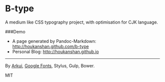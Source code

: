 B-type
======

A medium like CSS typography project, with optimisation for CJK language.

###Demo

- A page generated by Pandoc-Markdown: http://houkanshan.github.com/b-type
- Personal Blog: http://houkanshan.github.io

---

By [Arkui](https://github.com/mockee/arkui), [Google Fonts](https://www.google.com/fonts), Stylus, Gulp, Bower.

MIT
